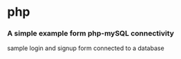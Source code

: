 # php
### A simple example form php-mySQL connectivity
sample login and signup form connected to a database
